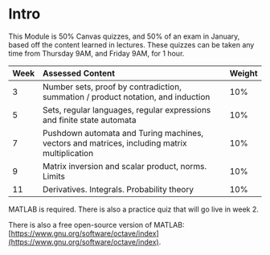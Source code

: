 # Intro

This Module is 50% Canvas quizzes, and 50% of an exam in January, based off the content learned in lectures. These quizzes can be taken any time from Thursday 9AM, and Friday 9AM, for 1 hour.

| Week | Assessed Content | Weight |
| :--- | :--- | :--- |
| 3 | Number sets, proof by contradiction, summation / product notation, and induction | 10% |
| 5 | Sets, regular languages, regular expressions and finite state automata | 10% |
| 7 | Pushdown automata and Turing machines, vectors and matrices, including matrix multiplication | 10% |
| 9 | Matrix inversion and scalar product, norms. Limits | 10% |
| 11 | Derivatives. Integrals. Probability theory | 10% |

MATLAB is required. There is also a practice quiz that will go live in week 2.

There is also a free open-source version of MATLAB: [https://www.gnu.org/software/octave/index](https://www.gnu.org/software/octave/index). 

